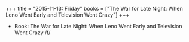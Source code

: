 +++
title = "2015-11-13: Friday"
books = ["The War for Late Night: When Leno Went Early and Television Went Crazy"]
+++


* Book: The War for Late Night: When Leno Went Early and Television Went Crazy /f/
